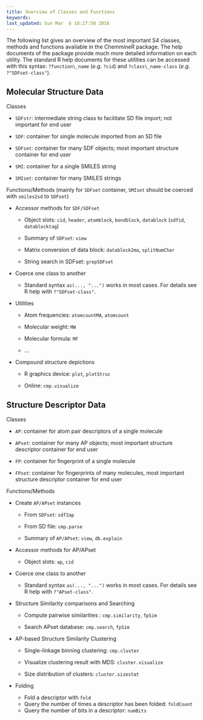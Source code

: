 ```yaml
---
title: Overview of Classes and Functions
keywords: 
last_updated: Sun Mar  6 18:27:50 2016
---
```


The following list gives an overview of the most important S4 classes,
methods and functions available in the ChemmineR package. The help
documents of the package provide much more detailed information on each
utility. The standard R help documents for these utilities can be
accessed with this syntax: `?function\_name` (*e.g.*
`?cid`) and `?class\_name-class` (*e.g*.
`?"SDFset-class"`).


## Molecular Structure Data

Classes

-   `SDFstr`: intermediate string class to facilitate SD
    file import; not important for end user

-   `SDF`: container for single molecule imported from an
    SD file

-   `SDFset`: container for many SDF objects; most
    important structure container for end user

-   `SMI`: container for a single SMILES string

-   `SMIset`: container for many SMILES strings

Functions/Methods (mainly for `SDFset` container,
`SMIset` should be coerced with
`smiles2sd` to `SDFset`)

-   Accessor methods for `SDF/SDFset`

    -   Object slots: `cid`, `header`, `atomblock`, `bondblock`,
        `datablock` (`sdfid`, `datablocktag`)

    -   Summary of `SDFset`: `view`

    -   Matrix conversion of data block: `datablock2ma`,
        `splitNumChar`

    -   String search in SDFset: `grepSDFset`

-   Coerce one class to another

    -   Standard syntax `as(..., "...")` works in most
        cases. For details see R help with
       `?"SDFset-class"`.

-   Utilities

    -   Atom frequencies: `atomcountMA`, `atomcount`

    -   Molecular weight: `MW`

    -   Molecular formula: `MF`

    -   ...

-   Compound structure depictions

    -   R graphics device: `plot`, `plotStruc`

    -   Online: `cmp.visualize`


## Structure Descriptor Data

Classes

-   `AP`: container for atom pair descriptors of a single
    molecule

-   `APset`: container for many AP objects; most
    important structure descriptor container for end user

-   `FP`: container for fingerprint of a single molecule

-   `FPset`: container for fingerprints of many
    molecules, most important structure descriptor container for end
    user

Functions/Methods

-   Create `AP/APset` instances

    -   From `SDFset`: `sdf2ap`

    -   From SD file: `cmp.parse`

    -   Summary of `AP/APset`: `view`,
        `db.explain`

-   Accessor methods for AP/APset

    -   Object slots: `ap`, `cid`

-   Coerce one class to another

    -   Standard syntax `as(..., "...")` works in most
        cases. For details see R help with
        `?"APset-class"`.

-   Structure Similarity comparisons and Searching

    -   Compute pairwise similarities : `cmp.similarity`,
        `fpSim`

    -   Search APset database: `cmp.search`, `fpSim`

-   AP-based Structure Similarity Clustering

    -   Single-linkage binning clustering: `cmp.cluster`

    -   Visualize clustering result with MDS:
        `cluster.visualize`

    -   Size distribution of clusters: `cluster.sizestat`
-   Folding
    - Fold a descriptor with `fold`
	 - Query the number of times a descriptor has been folded:
		`foldCount`
	 - Query the number of bits in a descriptor: `numBits`
	 

